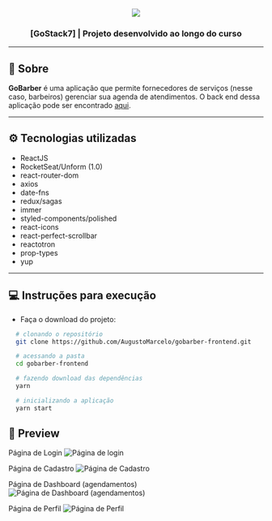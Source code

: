 <h3 align="center">
    <img src="https://user-images.githubusercontent.com/11545976/80434325-ea602a00-88cf-11ea-91e2-bc0900551292.png">
</h3>

<h3 align="center">
  [GoStack7] | Projeto desenvolvido ao longo do curso
</h3>

---

## 📑 Sobre

**GoBarber** é uma aplicação que permite fornecedores de serviços (nesse caso, barbeiros) gerenciar sua agenda de atendimentos.
O back end dessa aplicação pode ser encontrado [aqui](https://github.com/AugustoMarcelo/gobarber-backend).

---

## ⚙ Tecnologias utilizadas

- ReactJS
- RocketSeat/Unform (1.0)
- react-router-dom
- axios
- date-fns
- redux/sagas
- immer
- styled-components/polished
- react-icons
- react-perfect-scrollbar
- reactotron
- prop-types
- yup

---

## 💻 Instruções para execução

- Faça o download do projeto:
```bash
  # clonando o repositório
  git clone https://github.com/AugustoMarcelo/gobarber-frontend.git

  # acessando a pasta
  cd gobarber-frontend

  # fazendo download das dependências
  yarn

  # inicializando a aplicação
  yarn start
```

## 📸 Preview

Página de Login
<img src="https://user-images.githubusercontent.com/11545976/80433840-7c673300-88ce-11ea-9c05-12d596de6a2c.png" alt="Página de login" />

Página de Cadastro
<img src="https://user-images.githubusercontent.com/11545976/80433900-b20c1c00-88ce-11ea-9d6f-f0242b57d211.png" alt="Página de Cadastro" />

Página de Dashboard (agendamentos)
<img src="https://user-images.githubusercontent.com/11545976/80433976-e1228d80-88ce-11ea-8bcc-6640dae66b5b.png" alt="Página de Dashboard (agendamentos)" />

Página de Perfil
<img src="https://user-images.githubusercontent.com/11545976/80434030-09aa8780-88cf-11ea-8fbd-e8d76a56971f.png" alt="Página de Perfil" />
